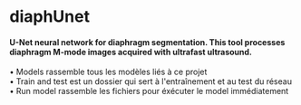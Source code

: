 # diaphUnet

#### U-Net neural network for diaphragm segmentation. This tool processes diaphragm M-mode images acquired with ultrafast ultrasound.
  • Models rassemble tous les modèles liés à ce projet  
  • Train and test est un dossier qui sert à l'entraînement et au test du réseau  
  • Run model rassemble les fichiers pour éxécuter le model immédiatement  
